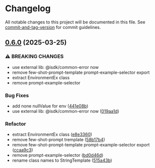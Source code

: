 # Changelog

All notable changes to this project will be documented in this file. See [commit-and-tag-version](https://github.com/absolute-version/commit-and-tag-version) for commit guidelines.

## [0.6.0](https://github.com/isdk/template-engines.js/compare/v0.5.8...v0.6.0) (2025-03-25)


### ⚠ BREAKING CHANGES

* use external lib: @isdk/common-error now
* remove few-shot-prompt-template prompt-example-selector export
* extract EnvironmentEx class
* remove prompt-example-selector

### Bug Fixes

* add none nullValue for env ([441e08b](https://github.com/isdk/template-engines.js/commit/441e08b2798ecf8b178a220b3b862ed07ebfd584))
* use external lib: @isdk/common-error now ([019aa1d](https://github.com/isdk/template-engines.js/commit/019aa1d24c69b82eb10181c31b8cda22fcb7712d))


### Refactor

* extract EnvironmentEx class ([e8e3360](https://github.com/isdk/template-engines.js/commit/e8e3360f72c659e10eddf1a03362738982371254))
* remove few-shot-prompt tremplate ([58b17b4](https://github.com/isdk/template-engines.js/commit/58b17b46a49ab5c4741db6e6e66e950c3f2c9221))
* remove few-shot-prompt-template prompt-example-selector export ([ccaa9c3](https://github.com/isdk/template-engines.js/commit/ccaa9c3b8ab011028ba43f4351ece169b0e8f7df))
* remove prompt-example-selector ([bd0d46d](https://github.com/isdk/template-engines.js/commit/bd0d46d81ea1de033b0c9f9ed8d042f385c5ad2b))
* rename class names to StringTemplate ([515a43b](https://github.com/isdk/template-engines.js/commit/515a43b2da1ce3c9e9281b391d122af135c109cc))
